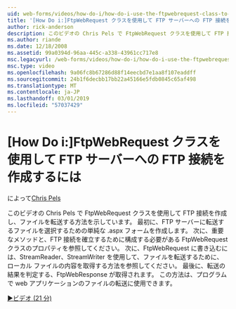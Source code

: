 ```yaml
---
uid: web-forms/videos/how-do-i/how-do-i-use-the-ftpwebrequest-class-to-create-an-ftp-connection-to-a-ftp-server
title: '[How Do i:]FtpWebRequest クラスを使用して FTP サーバーへの FTP 接続を作成する |Microsoft Docs'
author: rick-anderson
description: このビデオの Chris Pels で FtpWebRequest クラスを使用して FTP 接続を作成し、ファイルを転送する方法を示しています。 最初に、選択する単純な .aspx フォームを作成してください.
ms.author: riande
ms.date: 12/18/2008
ms.assetid: 99a0394d-96aa-445c-a338-43961cc717e8
msc.legacyurl: /web-forms/videos/how-do-i/how-do-i-use-the-ftpwebrequest-class-to-create-an-ftp-connection-to-a-ftp-server
msc.type: video
ms.openlocfilehash: 9a06fc8b67286d88f14eecbd7e1aa8f107eaddff
ms.sourcegitcommit: 24b1f6decbb17bb22a45166e5fdb0845c65af498
ms.translationtype: MT
ms.contentlocale: ja-JP
ms.lasthandoff: 03/01/2019
ms.locfileid: "57037429"
---
```

<a name="how-do-i-use-the-ftpwebrequest-class-to-create-an-ftp-connection-to-a-ftp-server"></a>[How Do i:]FtpWebRequest クラスを使用して FTP サーバーへの FTP 接続を作成するには
====================
によって[Chris Pels](https://twitter.com/chrispels)

このビデオの Chris Pels で FtpWebRequest クラスを使用して FTP 接続を作成し、ファイルを転送する方法を示しています。 最初に、FTP サーバーに転送するファイルを選択するための単純な .aspx フォームを作成します。 次に、重要なメソッドと、FTP 接続を確立するために構成する必要がある FtpWebRequest クラスのプロパティを参照してください。 次に、FtpWebRequest に書き込むには、StreamReader、StreamWriter を使用して、ファイルを転送するために、ローカル ファイルの内容を取得する方法を参照してください。 最後に、転送の結果を判定する、FtpWebResponse が取得されます。 この方法は、プログラムで web アプリケーションのファイルの転送に使用できます。

[&#9654;ビデオ (21 分)](https://channel9.msdn.com/Blogs/ASP-NET-Site-Videos/how-do-i-use-the-ftpwebrequest-class-to-create-an-ftp-connection-to-a-ftp-server)
